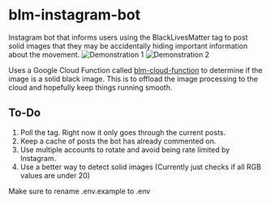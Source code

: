 # blm-instagram-bot
 Instagram bot that informs users using the BlackLivesMatter tag to post solid images that they may be accidentally hiding important information about the movement.
![Demonstration 1](https://i.imgur.com/cbW2vEY.png)
![Demonstration 2](https://i.imgur.com/nsYbHJl.png)

Uses a Google Cloud Function called [blm-cloud-function](https://github.com/char/blm-cloud-function) to determine if the image is a solid black image. This is to offload the image processing to the cloud and hopefully keep things running smooth.

## To-Do
1. Poll the tag. Right now it only goes through the current posts.
2. Keep a cache of posts the bot has already commented on.
3. Use multiple accounts to rotate and avoid being rate limited by Instagram.
4. Use a better way to detect solid images (Currently just checks if all RGB values are under 20)

Make sure to rename .env.example to .env